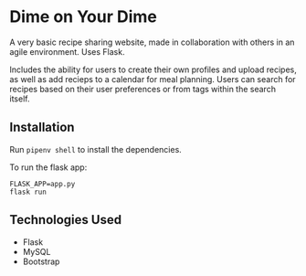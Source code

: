 # Dime on Your Dime

A very basic recipe sharing website, made in collaboration with others in an agile environment. Uses Flask.

Includes the ability for users to create their own profiles and upload recipes, as well as add recieps to a calendar for meal planning. Users can search for recipes based on their user preferences or from tags within the search itself.

## Installation

Run `pipenv shell` to install the dependencies.

To run the flask app:
```
FLASK_APP=app.py
flask run
```

## Technologies Used
- Flask
- MySQL
- Bootstrap